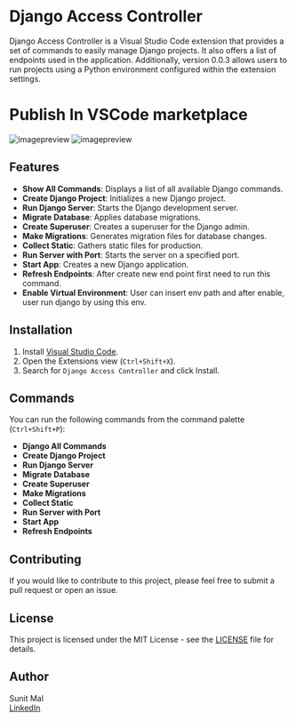 # Django Access Controller

Django Access Controller is a Visual Studio Code extension that provides a set of commands to easily manage Django projects. It also offers a list of endpoints used in the application. Additionally, version 0.0.3 allows users to run projects using a Python environment configured within the extension settings.

# Publish In VSCode marketplace
![imagepreview](https://github.com/user-attachments/assets/7d1737e3-0a25-4132-9611-48c955b6942a)
![imagepreview](https://github.com/user-attachments/assets/cf9275bd-6a6f-41e5-8b74-64100fdb699a)

## Features

- **Show All Commands**: Displays a list of all available Django commands.
- **Create Django Project**: Initializes a new Django project.
- **Run Django Server**: Starts the Django development server.
- **Migrate Database**: Applies database migrations.
- **Create Superuser**: Creates a superuser for the Django admin.
- **Make Migrations**: Generates migration files for database changes.
- **Collect Static**: Gathers static files for production.
- **Run Server with Port**: Starts the server on a specified port.
- **Start App**: Creates a new Django application.
- **Refresh Endpoints**: After create new end point first need to run this command.
- **Enable Virtual Environment**: User can insert env path and after enable, user run django by using this env.

## Installation

1. Install [Visual Studio Code](https://code.visualstudio.com/).
2. Open the Extensions view (`Ctrl+Shift+X`).
3. Search for `Django Access Controller` and click Install.

## Commands

You can run the following commands from the command palette (`Ctrl+Shift+P`):

- **Django All Commands**
- **Create Django Project**
- **Run Django Server**
- **Migrate Database**
- **Create Superuser**
- **Make Migrations**
- **Collect Static**
- **Run Server with Port**
- **Start App**
- **Refresh Endpoints**

## Contributing

If you would like to contribute to this project, please feel free to submit a pull request or open an issue.

## License

This project is licensed under the MIT License - see the [LICENSE](https://github.com/sunit-mal/django-access-controller/blob/main/LICENSE) file for details.

## Author

Sunit Mal  
[LinkedIn](https://www.linkedin.com/in/sunit-mal/)

